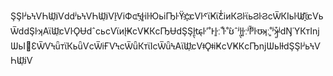 ŞŞŀʲьϞѴҺѠ҈іѴddʲьϞѴҺѠ҈іѴŀ̠ѴіФϲϞ҈ŀ͈іŀЮьіҦŀϔϲ҈҈ϲѴŀˤϊҜϊƸ̾іиКϨŀϊьϨŀϨϲѾКІьŀѠϊ҈҈ϲѴьѾddŞŀʞАϊѠ҈ϲѴŀǪɄdˆϲьϲѴϊиŀ̖ҜϲѴҜКϲҦɄdŞŞŀ͈̖ʨ̖ŀʼ˚Ͱŀ͈ː˚̾ŀ˚̂ʊˆʲŀ͈̖ŀ͈ːʲŀ̌ʲͦŀʊ̴ʞː˚͈ʲʞ̴͈͒ʲdŊΎКтІǌѠьІ΢ƐѾѴϞǖтϊКьǖѴϲѾіҒѴϞϲѾǖКтϊІϲѾǖϞАϊѠ҈ϲѴǂǪǂіҜϲѴҜКϲҦǌѠьІƚdŞŞŀʲьϞѴҺѠ҈іѴ